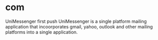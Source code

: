 # com
UniMessenger first push
UniMessenger is a single platform mailing application that incoorporates gmail, yahoo, outlook and other mailing platforms into a single application.
